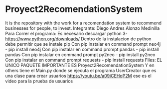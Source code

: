 # Proyect2RecomendationSystem
It is the repository with the work for a recomendation system to recommend businesses for people, to invest.
Integrante: Diego Andres Alonzo Medinilla
Para Correr el programa: 
Es necesario descargar python 3-https://www.python.org/downloads/
Dentro de la instalacion de python debe permitir que se instale pip
Con pip instalar en command prompt neo4j - pip install neo4j
Con pip instalar en command prompt pandas - pip install pandas
Con pip instalar en command prompt py2neo - pip install py2neo
Con pip instalar en command prompt requests - pip install requests
Files:
EL UNICO PAQUETE IMPORTANTE ES Proyect2RecomendationSystem
Y en others tiene el Main.py donde se ejecuta el programa
UserCreator que es una clase para crear usuarios
https://youtu.be/a09iCEHqP2M
ese es el video para la prueba de usuarios
